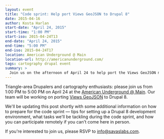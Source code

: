 ```yaml
---
layout: event
title: "Code sprint: Help port Views GeoJSON to Drupal 8"
date: 2015-04-16
author: Kosta Harlan
start-date: "April 24, 2015"
start-time: "1:00 PM"
start-iso: 2015-04-24T13
end-date: "April 24, 2015"
end-time: "5:00 PM"
end-iso: 2015-04-24T17
location: American Underground @ Main
location-url: http://americanunderground.com/
tags: cartography drupal event
summary: >
  Join us on the afternoon of April 24 to help port the Views GeoJSON module to Drupal 8.
---
```

Triangle-area Drupalers and cartography enthusiasts: please join us from 1:00 PM to 5:00 PM on April 24 at the [American Underground @ Main](http://americanunderground.com/). Our team will be working on porting [Views GeoJSON](https://www.drupal.org/project/views_geojson) to Drupal 8.

We'll be updating this post shortly with some additional information on how to prepare for the code sprint — tips for setting up a Drupal 8 development environment, what tasks we'll be tackling during the code sprint, and how you can participate remotely if you can't come here in person.

If you're interested to join us, please RSVP to [info@savaslabs.com](mailto:info@savaslabs.com).
